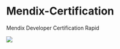 # Mendix-Certification
Mendix Developer Certification Rapid 

<img src = "https://github.com/VietNguyenn99/Mendix-Certification/files/11068284/MendixRapidDeveloper-35659.pdf">
